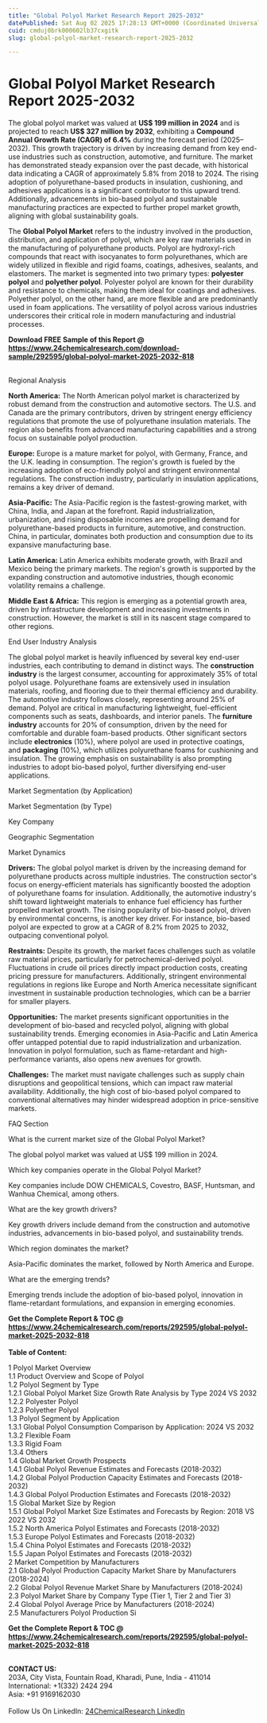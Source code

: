 ```yaml
---
title: "Global Polyol Market Research Report 2025-2032"
datePublished: Sat Aug 02 2025 17:28:13 GMT+0000 (Coordinated Universal Time)
cuid: cmduj0brk000602lb37cxgitk
slug: global-polyol-market-research-report-2025-2032

---
```


# Global Polyol Market Research Report 2025-2032

<p>The global polyol market was valued at <strong>US$ 199 million in 2024</strong> and is projected to reach <strong>US$ 327 million by 2032</strong>, exhibiting a <strong>Compound Annual Growth Rate (CAGR) of 6.4%</strong> during the forecast period (2025–2032). This growth trajectory is driven by increasing demand from key end-use industries such as construction, automotive, and furniture. The market has demonstrated steady expansion over the past decade, with historical data indicating a CAGR of approximately 5.8% from 2018 to 2024. The rising adoption of polyurethane-based products in insulation, cushioning, and adhesives applications is a significant contributor to this upward trend. Additionally, advancements in bio-based polyol and sustainable manufacturing practices are expected to further propel market growth, aligning with global sustainability goals.</p><p>
</p><p>The <strong>Global Polyol Market</strong> refers to the industry involved in the production, distribution, and application of polyol, which are key raw materials used in the manufacturing of polyurethane products. Polyol are hydroxyl-rich compounds that react with isocyanates to form polyurethanes, which are widely utilized in flexible and rigid foams, coatings, adhesives, sealants, and elastomers. The market is segmented into two primary types: <strong>polyester polyol</strong> and <strong>polyether polyol</strong>. Polyester polyol are known for their durability and resistance to chemicals, making them ideal for coatings and adhesives. Polyether polyol, on the other hand, are more flexible and are predominantly used in foam applications. The versatility of polyol across various industries underscores their critical role in modern manufacturing and industrial processes.</p><div><b>Download FREE Sample of this Report @ 
            <a href="https://www.24chemicalresearch.com/download-sample/292595/global-polyol-market-2025-2032-818">
            https://www.24chemicalresearch.com/download-sample/292595/global-polyol-market-2025-2032-818</a></b></div><br><p>
Regional Analysis</p><p>
</p><p><strong>North America:</strong> The North American polyol market is characterized by robust demand from the construction and automotive sectors. The U.S. and Canada are the primary contributors, driven by stringent energy efficiency regulations that promote the use of polyurethane insulation materials. The region also benefits from advanced manufacturing capabilities and a strong focus on sustainable polyol production.</p><p>
</p><p><strong>Europe:</strong> Europe is a mature market for polyol, with Germany, France, and the U.K. leading in consumption. The region's growth is fueled by the increasing adoption of eco-friendly polyol and stringent environmental regulations. The construction industry, particularly in insulation applications, remains a key driver of demand.</p><p>
</p><p><strong>Asia-Pacific:</strong> The Asia-Pacific region is the fastest-growing market, with China, India, and Japan at the forefront. Rapid industrialization, urbanization, and rising disposable incomes are propelling demand for polyurethane-based products in furniture, automotive, and construction. China, in particular, dominates both production and consumption due to its expansive manufacturing base.</p><p>
</p><p><strong>Latin America:</strong> Latin America exhibits moderate growth, with Brazil and Mexico being the primary markets. The region's growth is supported by the expanding construction and automotive industries, though economic volatility remains a challenge.</p><p>
</p><p><strong>Middle East &amp; Africa:</strong> This region is emerging as a potential growth area, driven by infrastructure development and increasing investments in construction. However, the market is still in its nascent stage compared to other regions.</p><p>
End User Industry Analysis</p><p>
</p><p>The global polyol market is heavily influenced by several key end-user industries, each contributing to demand in distinct ways. The <strong>construction industry</strong> is the largest consumer, accounting for approximately 35% of total polyol usage. Polyurethane foams are extensively used in insulation materials, roofing, and flooring due to their thermal efficiency and durability. The automotive industry follows closely, representing around 25% of demand. Polyol are critical in manufacturing lightweight, fuel-efficient components such as seats, dashboards, and interior panels. The <strong>furniture industry</strong> accounts for 20% of consumption, driven by the need for comfortable and durable foam-based products. Other significant sectors include <strong>electronics</strong> (10%), where polyol are used in protective coatings, and <strong>packaging</strong> (10%), which utilizes polyurethane foams for cushioning and insulation. The growing emphasis on sustainability is also prompting industries to adopt bio-based polyol, further diversifying end-user applications.</p><p>
Market Segmentation (by Application)</p><p>
</p><p>
Market Segmentation (by Type)</p><p>
</p><p>
Key Company</p><p>
</p><p>
Geographic Segmentation</p><p>
</p><p>
Market Dynamics</p><p>
</p><p><strong>Drivers:</strong> The global polyol market is driven by the increasing demand for polyurethane products across multiple industries. The construction sector's focus on energy-efficient materials has significantly boosted the adoption of polyurethane foams for insulation. Additionally, the automotive industry's shift toward lightweight materials to enhance fuel efficiency has further propelled market growth. The rising popularity of bio-based polyol, driven by environmental concerns, is another key driver. For instance, bio-based polyol are expected to grow at a CAGR of 8.2% from 2025 to 2032, outpacing conventional polyol.</p><p>
</p><p><strong>Restraints:</strong> Despite its growth, the market faces challenges such as volatile raw material prices, particularly for petrochemical-derived polyol. Fluctuations in crude oil prices directly impact production costs, creating pricing pressure for manufacturers. Additionally, stringent environmental regulations in regions like Europe and North America necessitate significant investment in sustainable production technologies, which can be a barrier for smaller players.</p><p>
</p><p><strong>Opportunities:</strong> The market presents significant opportunities in the development of bio-based and recycled polyol, aligning with global sustainability trends. Emerging economies in Asia-Pacific and Latin America offer untapped potential due to rapid industrialization and urbanization. Innovation in polyol formulation, such as flame-retardant and high-performance variants, also opens new avenues for growth.</p><p>
</p><p><strong>Challenges:</strong> The market must navigate challenges such as supply chain disruptions and geopolitical tensions, which can impact raw material availability. Additionally, the high cost of bio-based polyol compared to conventional alternatives may hinder widespread adoption in price-sensitive markets.</p><p>
FAQ Section</p><p>
What is the current market size of the Global Polyol Market?</p><p>
</p><p>The global polyol market was valued at US$ 199 million in 2024.</p><p>
Which key companies operate in the Global Polyol Market?</p><p>
</p><p>Key companies include DOW CHEMICALS, Covestro, BASF, Huntsman, and Wanhua Chemical, among others.</p><p>
What are the key growth drivers?</p><p>
</p><p>Key growth drivers include demand from the construction and automotive industries, advancements in bio-based polyol, and sustainability trends.</p><p>
Which region dominates the market?</p><p>
</p><p>Asia-Pacific dominates the market, followed by North America and Europe.</p><p>
What are the emerging trends?</p><p>
</p><p>Emerging trends include the adoption of bio-based polyol, innovation in flame-retardant formulations, and expansion in emerging economies.</p>

<div><b>Get the Complete Report & TOC @ 
            <a href="https://www.24chemicalresearch.com/reports/292595/global-polyol-market-2025-2032-818">
            https://www.24chemicalresearch.com/reports/292595/global-polyol-market-2025-2032-818</a></b></div><br>
            <b>Table of Content:</b><p>1 Polyol Market Overview<br />
    1.1 Product Overview and Scope of Polyol<br />
    1.2 Polyol Segment by Type<br />
        1.2.1 Global Polyol Market Size Growth Rate Analysis by Type 2024 VS 2032<br />
        1.2.2 Polyester Polyol<br />
        1.2.3 Polyether Polyol<br />
    1.3 Polyol Segment by Application<br />
        1.3.1 Global Polyol Consumption Comparison by Application: 2024 VS 2032<br />
        1.3.2 Flexible Foam<br />
        1.3.3 Rigid Foam<br />
        1.3.4 Others<br />
    1.4 Global Market Growth Prospects<br />
        1.4.1 Global Polyol Revenue Estimates and Forecasts (2018-2032)<br />
        1.4.2 Global Polyol Production Capacity Estimates and Forecasts (2018-2032)<br />
        1.4.3 Global Polyol Production Estimates and Forecasts (2018-2032)<br />
    1.5 Global Market Size by Region<br />
        1.5.1 Global Polyol Market Size Estimates and Forecasts by Region: 2018 VS 2022 VS 2032<br />
        1.5.2 North America Polyol Estimates and Forecasts (2018-2032)<br />
        1.5.3 Europe Polyol Estimates and Forecasts (2018-2032)<br />
        1.5.4 China Polyol Estimates and Forecasts (2018-2032)<br />
        1.5.5 Japan Polyol Estimates and Forecasts (2018-2032)<br />
2 Market Competition by Manufacturers<br />
    2.1 Global Polyol Production Capacity Market Share by Manufacturers (2018-2024)<br />
    2.2 Global Polyol Revenue Market Share by Manufacturers (2018-2024)<br />
    2.3 Polyol Market Share by Company Type (Tier 1, Tier 2 and Tier 3)<br />
    2.4 Global Polyol Average Price by Manufacturers (2018-2024)<br />
    2.5 Manufacturers Polyol Production Si</p>

<div><b>Get the Complete Report & TOC @ 
            <a href="https://www.24chemicalresearch.com/reports/292595/global-polyol-market-2025-2032-818">
            https://www.24chemicalresearch.com/reports/292595/global-polyol-market-2025-2032-818</a></b></div><br>

<b>CONTACT US:</b><br>
            203A, City Vista, Fountain Road, Kharadi, Pune, India - 411014<br>
            International: +1(332) 2424 294<br>
            Asia: +91 9169162030 <br><br>
            Follow Us On LinkedIn: <a href="https://www.linkedin.com/company/24chemicalresearch/">24ChemicalResearch LinkedIn</a>